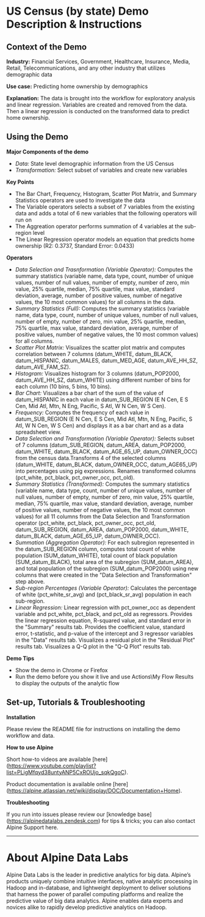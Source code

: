 # US Census (by state) Demo Description & Instructions


## Context of the Demo

__Industry:__ Financial Services, Government, Healthcare, Insurance, Media, Retail, Telecommunications, and any other industry that utilizes demographic data

__Use case:__ Predicting home ownership by demographics

__Explanation:__ The data is brought into the workflow for exploratory analysis and linear regression. Variables are created and removed from the data. Then a linear regression is conducted on the transformed data to predict home ownership.



## Using the Demo

__Major Components of the demo__

* _Data:_ State level demographic information from the US Census
* _Transformation:_ Select subset of variables and create new variables

__Key Points__

* The Bar Chart, Frequency, Histogram, Scatter Plot Matrix, and Summary Statistics operators are used to investigate the data
* The Variable operators selects a subset of 7 variables from the existing data and adds a total of 6 new variables that the following operators will run on
* The Aggreation operator performs summation of 4 variables at the sub-region level
* The Linear Regression operator models an equation that predicts home ownership (R2: 0.3737, Standard Error: 0.0433)

__Operators__

* _Data Selection and Trasnformation (Variable Operator):_ Computes the summary statistics (variable name, data type, count, number of unique values, number of null values, number of empty, number of zero, min value, 25% quartile, median, 75% quartile, max value, standard deviation, average, number of positive values, number of negative values, the 10 most common values) for all columns in the data.
* _Summary Statistics (Full):_ Computes the summary statistics (variable name, data type, count, number of unique values, number of null values, number of empty, number of zero, min value, 25% quartile, median, 75% quartile, max value, standard deviation, average, number of positive values, number of negative values, the 10 most common values) for all columns.
* _Scatter Plot Matrix:_ Visualizes the scatter plot matrix and computes correlation between 7 columns (datum_WHITE, datum_BLACK, datum_HISPANIC, datum_MALES, datum_MED_AGE, datum_AVE_HH_SZ, datum_AVE_FAM_SZ).
* _Histogram:_ Visualizes histogram for 3 columns (datum_POP2000, datum_AVE_HH_SZ, datum_WHITE) using different number of bins for each column (10 bins, 5 bins, 10 bins).
* _Bar Chart:_ Visualizes a bar chart of the sum of the value of datum_HISPANIC in each value in datum_SUB_REGION (E N Cen, E S Cen, Mid Atl, Mtn, N Eng, Pacific, S Atl, W N Cen, W S Cen).
* _Frequency:_ Computes the frequency of each value in datum_SUB_REGION (E N Cen, E S Cen, Mid Atl, Mtn, N Eng, Pacific, S Atl, W N Cen, W S Cen) and displays it as a bar chart and as a data spreadsheet view.
* _Data Selection and Transformation (Variable Operator):_ Selects subset of 7 columns (datum_SUB_REGION, datum_AREA, datum_POP2000, datum_WHITE, datum_BLACK, datum_AGE_65_UP, datum_OWNER_OCC) from the census data.Transforms 4 of the selected columns (datum_WHITE, datum_BLACK, datum_OWNER_OCC, datum_AGE65_UP) into percentages using pig expressions. Renames transformed columns (pct_white, pct_black, pct_owner_occ, pct_old).
* _Summary Statistics (Transformed):_ Computes the summary statistics (variable name, data type, count, number of unique values, number of null values, number of empty, number of zero, min value, 25% quartile, median, 75% quartile, max value, standard deviation, average, number of positive values, number of negative values, the 10 most common values) for all 11 columns from the Data Selection and Transformation operator (pct_white, pct_black, pct_owner_occ, pct_old, datum_SUB_REGION, datum_AREA, datum_POP2000, datum_WHITE, datum_BLACK, datum_AGE_65_UP, datum_OWNER_OCC).
* _Summation (Aggregation Operator):_ For each subregion represented in the datum_SUB_REGION column, computes total count of white population (SUM_datum_WHITE), total count of black population (SUM_datum_BLACK), total area of the subregion (SUM_datum_AREA), and total population of the subregion (SUM_datum_POP2000) using new columns that were created in the "Data Selection and Transformation" step above.
* _Sub-region Percentages (Variable Operator):_ Calculates the percentage of white (pct_white_sr_avg) and (pct_black_sr_avg) population in each sub-region.
* _Linear Regression:_ Linear regression with pct_owner_occ as dependent variable and pct_white, pct_black, and pct_old as regressors. Provides the linear regression equation, R-squared value, and standard error in the "Summary" results tab. Provides the coefficient value, standard error, t-statistic, and p-value of the intercept and 3 regressor variables in the "Data" results tab. Visualizes a residual plot in the "Residual Plot" results tab. Visualizes a Q-Q plot in the "Q-Q Plot" results tab.



__Demo Tips__

* Show the demo in Chrome or Firefox
* Run the demo before you show it live and use Actions\My Flow Results to display the outputs of the analytic flow

## Set-up, Tutorials & Troubleshooting

__Installation__

Please review the README file for instructions on installing the demo workflow and data.

__How to use Alpine__

Short how-to videos are available [here] (https://www.youtube.com/playlist?list=PLigMfqyd38untyANP5CxROUjo_sqkQgoC).

Product documentation is available online [here] (https://alpine.atlassian.net/wiki/display/DOC/Documentation+Home).

__Troubleshooting__

If you run into issues please review our [knowledge base] (https://alpinedatalabs.zendesk.com) for tips & tricks; you can also contact Alpine Support here.

-----

# About Alpine Data Labs

Alpine Data Labs is the leader in predictive analytics for big data. Alpine’s products uniquely combine intuitive interfaces, native analytic processing in Hadoop and in-database, and lightweight deployment to deliver solutions that harness the power of parallel computing platforms and realize the predictive value of big data analytics. Alpine enables data experts and novices alike to rapidly develop predictive analytics on Hadoop.
 